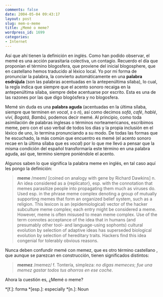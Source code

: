 ```yaml
---
comments: false
date: 2004-05-04 09:43:17
layout: post
slug: mem-o-meme
title: ¿Memé o meme?
wordpress_id: 1699
categories:
- Internet
---
```


Así que ahí tienen la definición en inglés. Como han podido observar, el memé es una acción parasitaria colectiva, un contagio. Recuerdo el día que proponían el término blogosfera, que proviene del inicial blogosphere, que en castellano hemos traducido al léxico local. Yo por mi forma de pronunciar la palabra, la convierto automáticamente en una **palabra esdrújula** (son las palabras acentuadas en la antepenúltima sílaba), lo cual, la regla indica que siempre que el acento sonoro recaiga en la antepenúltima sílaba, siempre debe acentuarse por escrito. Esta es una de las razones por las que digo blogósfera y no blogosfera.





Memé sin duda es una **palabra aguda** (acentuadas en la última sílaba, siempre que terminen en _vocal_, _s_ o _n_), así como decimos _sofá_, _café_, _hablé_, _viví_, _Bogotá_, _Bambú_, podemos decir memé. Al principio, como toda asimilación de palabras inglesas o términos norteamericanos, escribimos meme, pero con el uso verbal de todos los días y la propia inclusión en el léxico de uno, lo termina pronunciando a su modo. De todas las formas que he escuchado, la más común que encuentro es memé (el acento sonoro recae en la última sílaba que es _vocal_) por lo que me llevó a pensar que la misma condición del español transformaría este término en una palabra aguda, así que, termino siempre poniéndole el acento.





Algunos saben lo que significa la palabra meme en inglés, en tal caso aquí les pongo la definición:





> **meme** /meem/ [coined on analogy with gene by Richard Dawkins] n. An idea considered as a {replicator}, esp. with the connotation that memes parasitize people into propagating them much as viruses do. Used esp. in the phrase meme complex denoting a group of mutually supporting memes that form an organized belief system, such as a religion. This lexicon is an (epidemiological) vector of the hacker subculture meme complex; each entry might be considered a meme. However, meme is often misused to mean meme complex. Use of the term connotes acceptance of the idea that in humans (and presumably other tool- and language-using sophonts) cultural evolution by selection of adaptive ideas has superseded biological evolution by selection of hereditary traits. Hackers find this idea congenial for tolerably obvious reasons.





Nunca deben confundir memé con memez, que es otro término castellano , que aunque se parezcan en construcción, tienen significados distintos:





> **memez** /memez/ f. Tontería, simpleza: _no digas memeces_; _fue una memez gastar todos tus ahorros en ese coche_.





Ahora la cuestión es, ¿Memé o meme?




 
  *[f.]: forma
  *[esp.]: especially
  *[n.]: Noun
